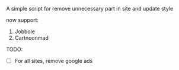 A simple script for remove unnecessary part in site and update style  

now support: 
1. Jobbole  
2. Cartnoonmad  

TODO: 
- [ ] For all sites, remove google ads